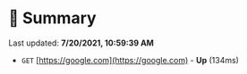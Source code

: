 # 📖 Summary
Last updated: **7/20/2021, 10:59:39 AM**

- `GET` [https://google.com](https://google.com) - **Up** (134ms)
